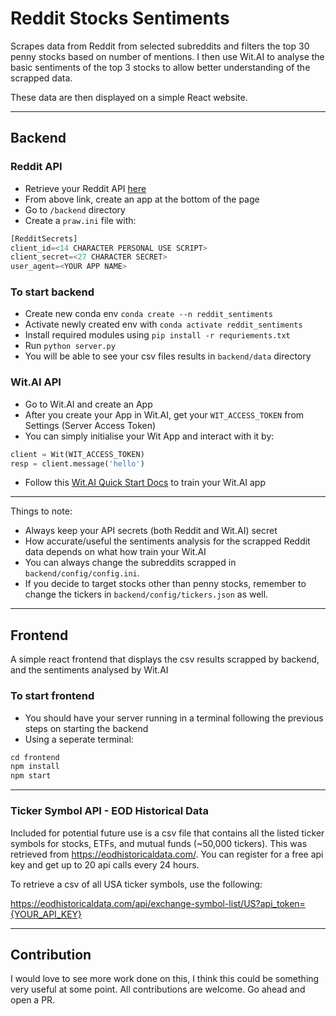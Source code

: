 # Reddit Stocks Sentiments
Scrapes data from Reddit from selected subreddits and filters the top 30 penny stocks based on number of mentions. I then use Wit.AI to analyse the basic sentiments of the top 3 stocks to allow better understanding of the scrapped data.

These data are then displayed on a simple React website. 

--- 
## Backend
### Reddit API
* Retrieve your Reddit API [here](https://www.reddit.com/prefs/apps)
* From above link, create an app at the bottom of the page
* Go to `/backend` directory 
* Create a `praw.ini` file with:
```python
[RedditSecrets]
client_id=<14 CHARACTER PERSONAL USE SCRIPT>
client_secret=<27 CHARACTER SECRET>
user_agent=<YOUR APP NAME>
```
### To start backend
* Create new conda env `conda create --n reddit_sentiments`
* Activate newly created env with `conda activate reddit_sentiments` 
* Install required modules using `pip install -r requriements.txt`
* Run `python server.py`
* You will be able to see your csv files results in `backend/data` directory

### Wit.AI API
* Go to Wit.AI and create an App 
* After you create your App in Wit.AI, get your `WIT_ACCESS_TOKEN` from Settings (Server Access Token)
* You can simply initialise your Wit App and interact with it by:
 ```python
client = Wit(WIT_ACCESS_TOKEN)
resp = client.message('hello')
```
* Follow this [Wit.AI Quick Start Docs](https://wit.ai/docs/quickstart) to train your Wit.AI app
--- 
Things to note: 
* Always keep your API secrets (both Reddit and Wit.AI) secret
* How accurate/useful the sentiments analysis for the scrapped Reddit data depends on what how train your Wit.AI 
* You can always change the subreddits scrapped in `backend/config/config.ini`. 
* If you decide to target stocks other than penny stocks, remember to change the tickers in `backend/config/tickers.json` as well. 
--- 
## Frontend 
A simple react frontend that displays the csv results scrapped by backend, and the sentiments analysed by Wit.AI

### To start frontend
* You should have your server running in a terminal following the previous steps on starting the backend
* Using a seperate terminal: 
 ```javascript
cd frontend
npm install
npm start
```
--- 

### Ticker Symbol API - EOD Historical Data
Included for potential future use is a csv file that contains all the listed ticker symbols for stocks, ETFs, and mutual funds (~50,000 tickers). This was retrieved from https://eodhistoricaldata.com/. You can register for a free api key and get up to 20 api calls every 24 hours.

To retrieve a csv of all USA ticker symbols, use the following:

https://eodhistoricaldata.com/api/exchange-symbol-list/US?api_token={YOUR_API_KEY}

--- 
## Contribution 
I would love to see more work done on this, I think this could be something very useful at some point. All contributions are welcome. Go ahead and open a PR.